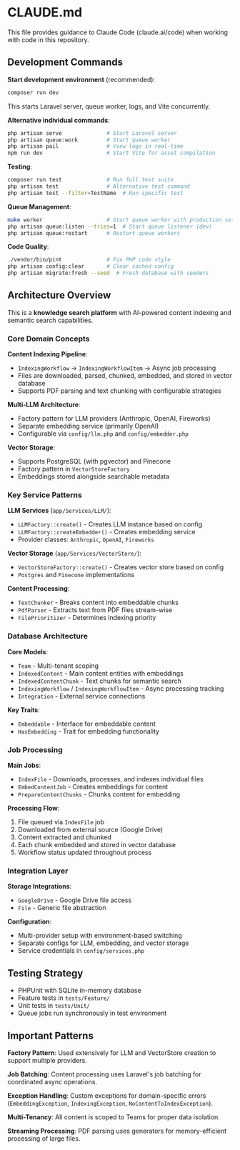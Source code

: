 # CLAUDE.md

This file provides guidance to Claude Code (claude.ai/code) when working with code in this repository.

## Development Commands

**Start development environment** (recommended):
```bash
composer run dev
```
This starts Laravel server, queue worker, logs, and Vite concurrently.

**Alternative individual commands**:
```bash
php artisan serve              # Start Laravel server
php artisan queue:work         # Start queue worker
php artisan pail               # View logs in real-time
npm run dev                    # Start Vite for asset compilation
```

**Testing**:
```bash
composer run test              # Run full test suite
php artisan test               # Alternative test command
php artisan test --filter=TestName  # Run specific test
```

**Queue Management**:
```bash
make worker                    # Start queue worker with production settings
php artisan queue:listen --tries=1  # Start queue listener (dev)
php artisan queue:restart      # Restart queue workers
```

**Code Quality**:
```bash
./vendor/bin/pint              # Fix PHP code style
php artisan config:clear       # Clear cached config
php artisan migrate:fresh --seed  # Fresh database with seeders
```

## Architecture Overview

This is a **knowledge search platform** with AI-powered content indexing and semantic search capabilities.

### Core Domain Concepts

**Content Indexing Pipeline**:
- `IndexingWorkflow` → `IndexingWorkflowItem` → Async job processing
- Files are downloaded, parsed, chunked, embedded, and stored in vector database
- Supports PDF parsing and text chunking with configurable strategies

**Multi-LLM Architecture**:
- Factory pattern for LLM providers (Anthropic, OpenAI, Fireworks)
- Separate embedding service (primarily OpenAI)
- Configurable via `config/llm.php` and `config/embedder.php`

**Vector Storage**:
- Supports PostgreSQL (with pgvector) and Pinecone
- Factory pattern in `VectorStoreFactory`
- Embeddings stored alongside searchable metadata

### Key Service Patterns

**LLM Services** (`app/Services/LLM/`):
- `LLMFactory::create()` - Creates LLM instance based on config
- `LLMFactory::createEmbedder()` - Creates embedding service
- Provider classes: `Anthropic`, `OpenAI`, `Fireworks`

**Vector Storage** (`app/Services/VectorStore/`):
- `VectorStoreFactory::create()` - Creates vector store based on config
- `Postgres` and `Pinecone` implementations

**Content Processing**:
- `TextChunker` - Breaks content into embeddable chunks
- `PdfParser` - Extracts text from PDF files stream-wise
- `FilePrioritizer` - Determines indexing priority

### Database Architecture

**Core Models**:
- `Team` - Multi-tenant scoping
- `IndexedContent` - Main content entities with embeddings
- `IndexedContentChunk` - Text chunks for semantic search
- `IndexingWorkflow` / `IndexingWorkflowItem` - Async processing tracking
- `Integration` - External service connections

**Key Traits**:
- `Embeddable` - Interface for embeddable content
- `HasEmbedding` - Trait for embedding functionality

### Job Processing

**Main Jobs**:
- `IndexFile` - Downloads, processes, and indexes individual files
- `EmbedContentJob` - Creates embeddings for content
- `PrepareContentChunks` - Chunks content for embedding

**Processing Flow**:
1. File queued via `IndexFile` job
2. Downloaded from external source (Google Drive)
3. Content extracted and chunked
4. Each chunk embedded and stored in vector database
5. Workflow status updated throughout process

### Integration Layer

**Storage Integrations**:
- `GoogleDrive` - Google Drive file access
- `File` - Generic file abstraction

**Configuration**:
- Multi-provider setup with environment-based switching
- Separate configs for LLM, embedding, and vector storage
- Service credentials in `config/services.php`

## Testing Strategy

- PHPUnit with SQLite in-memory database
- Feature tests in `tests/Feature/`
- Unit tests in `tests/Unit/`
- Queue jobs run synchronously in test environment

## Important Patterns

**Factory Pattern**: Used extensively for LLM and VectorStore creation to support multiple providers.

**Job Batching**: Content processing uses Laravel's job batching for coordinated async operations.

**Exception Handling**: Custom exceptions for domain-specific errors (`EmbeddingException`, `IndexingException`, `NoContentToIndexException`).

**Multi-Tenancy**: All content is scoped to Teams for proper data isolation.

**Streaming Processing**: PDF parsing uses generators for memory-efficient processing of large files.